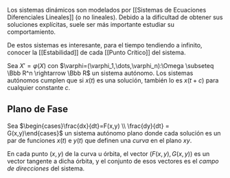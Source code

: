 Los sistemas dinámicos son modelados por [[Sistemas de Ecuaciones Diferenciales Lineales]] (o no lineales). Debido a la dificultad de obtener sus soluciones explícitas, suele ser más importante estudiar su comportamiento.

De estos sistemas es interesante, para el tiempo tendiendo a infinito, conocer la [[Estabilidad]] de cada [[Punto Crítico]] del sistema.

Sea $X'=\varphi(X)$ con $\varphi=(\varphi_1,\dots,\varphi_n):\Omega \subseteq \Bbb R^n \rightarrow \Bbb R$ un sistema autónomo. Los sistemas autónomos cumplen que si $x(t)$ es una solución, también lo es $x(t+c)$ para cualquier constante $c$.

## Plano de Fase

Sea $\begin{cases}\frac{dx}{dt}=F(x,y) \\ \frac{dy}{dt} = G(x,y)\end{cases}$ un sistema autónomo plano donde cada solución es un par de funciones $x(t)$ e $y(t)$ que definen una *curva* en el plano $xy$.

En cada punto $(x,y)$ de la curva u órbita, el vector $(F(x,y),G(x,y))$ es un vector tangente a dicha órbita, y el conjunto de esos vectores es el *campo de direcciones* del sistema.

